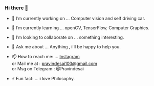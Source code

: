 ### Hi there 👋

- 🔭 I’m currently working on ... Computer vision and self driving car.
- 🌱 I’m currently learning ... openCV, TenserFlow, Computer Graphics.
- 👯 I’m looking to collaborate on ... something interesting.
- 💬 Ask me about ... Anything , i'll be happy to help you.
- 📫 How to reach me: ... [Instagram](https://www.instagram.com/pravindesai__/ "pravindesai__") <br />
    or Mail me at : pravindesai100@gmail.com <br />
    or Msg on Telegram : @Pravindesai

- ⚡ Fun fact: ... i love Philosophy.


